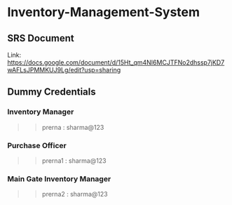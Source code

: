 # Inventory-Management-System

## SRS Document
Link: https://docs.google.com/document/d/15Ht_qm4NI6MCJTFNo2dhssp7jKD7wAFLsJPMMKUJ9Lg/edit?usp=sharing

## Dummy Credentials

### Inventory Manager
>> prerna : sharma@123

### Purchase Officer
>> prerna1 : sharma@123

### Main Gate Inventory Manager
>> prerna2 : sharma@123
